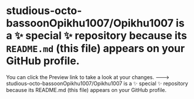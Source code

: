 # studious-octo-bassoonOpikhu1007/Opikhu1007 is a ✨ special ✨ repository because its `README.md` (this file) appears on your GitHub profile.
You can click the Preview link to take a look at your changes.
--->
studious-octo-bassoonOpikhu1007/Opikhu1007 is a ✨ special ✨ repository because its README.md (this file) appears on your GitHub profile.
